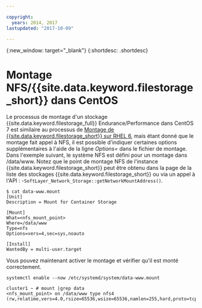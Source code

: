 ```yaml
---

copyright:
  years: 2014, 2017
lastupdated: "2017-10-09"

---
```

{:new_window: target="_blank"}
{:shortdesc: .shortdesc}

# Montage NFS/{{site.data.keyword.filestorage_short}} dans CentOS

Le processus de montage d'un stockage {{site.data.keyword.filestorage_full}} Endurance/Performance dans CentOS 7 est similaire au processus de [Montage de {{site.data.keyword.filestorage_short}} sur RHEL 6](https://console.stage1.bluemix.net/docs/infrastructure/FileStorage/accessing-file-storage-linux.html), mais étant donné que le montage fait appel à NFS, il est possible d'indiquer certaines options supplémentaires à l'aide de la ligne *Options=* dans le fichier de montage. Dans l'exemple suivant, le système NFS est défini pour un montage dans /data/www. Notez que le point de montage NFS de l'instance {{site.data.keyword.filestorage_short}} peut être obtenu dans la page de la liste des stockages {{site.data.keyword.filestorage_short}} ou via un appel à l'API : -`SoftLayer_Network_Storage::getNetworkMountAddress()`.

```
$ cat data-www.mount
[Unit]
Description = Mount for Container Storage

[Mount]
What=<nfs_mount_point>
Where=/data/www
Type=nfs
Options=vers=4,sec=sys,noauto

[Install]
WantedBy = multi-user.target
```

Vous pouvez maintenant activer le montage et vérifier qu'il est monté correctement.

```
systemctl enable --now /etc/systemd/system/data-www.mount

cluster1 ~ # mount |grep data
<nfs_mount_point> on /data/www type nfs4 (rw,relatime,vers=4.0,rsize=65536,wsize=65536,namlen=255,hard,proto=tcp,port=0,timeo=600,retrans=2,sec=sys,clientaddr=10.81.x.x,local_lock=none,addr=10.1.x.x)
```
